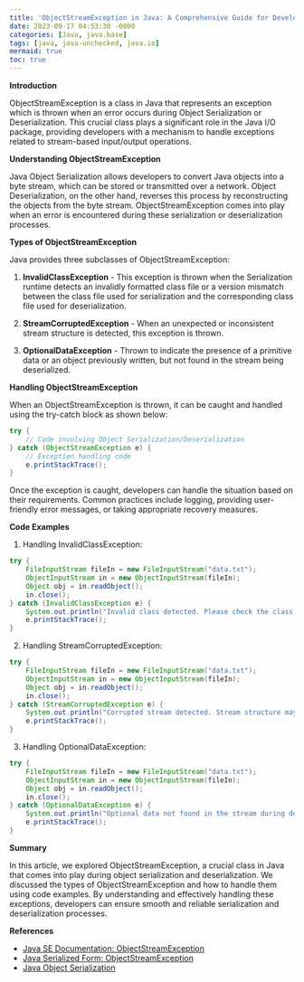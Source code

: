 ```yaml
---
title: 'ObjectStreamException in Java: A Comprehensive Guide for Developers'
date: 2023-09-17 04:53:30 -0000
categories: [Java, java.base]
tags: [java, java-unchecked, java.io]
mermaid: true
toc: true
---
```




**Introduction**
 
ObjectStreamException is a class in Java that represents an exception which is thrown when an error occurs during Object Serialization or Deserialization. This crucial class plays a significant role in the Java I/O package, providing developers with a mechanism to handle exceptions related to stream-based input/output operations.

**Understanding ObjectStreamException**
 
Java Object Serialization allows developers to convert Java objects into a byte stream, which can be stored or transmitted over a network. Object Deserialization, on the other hand, reverses this process by reconstructing the objects from the byte stream. ObjectStreamException comes into play when an error is encountered during these serialization or deserialization processes.

**Types of ObjectStreamException**
 
Java provides three subclasses of ObjectStreamException:

1. **InvalidClassException** - This exception is thrown when the Serialization runtime detects an invalidly formatted class file or a version mismatch between the class file used for serialization and the corresponding class file used for deserialization.

2. **StreamCorruptedException** - When an unexpected or inconsistent stream structure is detected, this exception is thrown.

3. **OptionalDataException** - Thrown to indicate the presence of a primitive data or an object previously written, but not found in the stream being deserialized.

**Handling ObjectStreamException**

When an ObjectStreamException is thrown, it can be caught and handled using the try-catch block as shown below:

```java
try {
    // Code involving Object Serialization/Deserialization
} catch (ObjectStreamException e) {
    // Exception handling code
    e.printStackTrace();
}
```

Once the exception is caught, developers can handle the situation based on their requirements. Common practices include logging, providing user-friendly error messages, or taking appropriate recovery measures.

**Code Examples**

1. Handling InvalidClassException:

```java
try {
    FileInputStream fileIn = new FileInputStream("data.txt");
    ObjectInputStream in = new ObjectInputStream(fileIn);
    Object obj = in.readObject();
    in.close();
} catch (InvalidClassException e) {
    System.out.println("Invalid class detected. Please check the class file compatibility.");
    e.printStackTrace();
}
```

2. Handling StreamCorruptedException:

```java
try {
    FileInputStream fileIn = new FileInputStream("data.txt");
    ObjectInputStream in = new ObjectInputStream(fileIn);
    Object obj = in.readObject();
    in.close();
} catch (StreamCorruptedException e) {
    System.out.println("Corrupted stream detected. Stream structure may be inconsistent.");
    e.printStackTrace();
}
```

3. Handling OptionalDataException:

```java
try {
    FileInputStream fileIn = new FileInputStream("data.txt");
    ObjectInputStream in = new ObjectInputStream(fileIn);
    Object obj = in.readObject();
    in.close();
} catch (OptionalDataException e) {
    System.out.println("Optional data not found in the stream during deserialization.");
    e.printStackTrace();
}
```

**Summary**

In this article, we explored ObjectStreamException, a crucial class in Java that comes into play during object serialization and deserialization. We discussed the types of ObjectStreamException and how to handle them using code examples. By understanding and effectively handling these exceptions, developers can ensure smooth and reliable serialization and deserialization processes.

**References**

- [Java SE Documentation: ObjectStreamException](https://docs.oracle.com/en/java/javase/11/docs/api/java.base/java/io/ObjectStreamException.html)
- [Java Serialized Form: ObjectStreamException](https://docs.oracle.com/en/java/javase/11/docs/api/java.base/java/io/ObjectStreamException.html)
- [Java Object Serialization](https://docs.oracle.com/en/java/javase/11/docs/api/java.base/java/io/package-summary.html)
